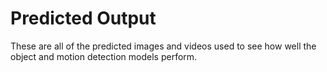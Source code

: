# Predicted Output

These are all of the predicted images and videos used to see how well the object and motion detection models perform.
